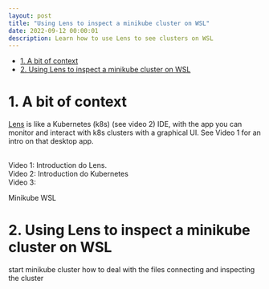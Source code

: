 ```yaml
---
layout: post
title: "Using Lens to inspect a minikube cluster on WSL"
date: 2022-09-12 00:00:01
description: Learn how to use Lens to see clusters on WSL
---
```

- [1. A bit of context](#1-a-bit-of-context)
- [2. Using Lens to inspect a minikube cluster on WSL](#2-using-lens-to-inspect-a-minikube-cluster-on-wsl)

# 1. A bit of context

[Lens](https://k8slens.dev/) is like a Kubernetes (k8s) (see video 2) IDE, with the app you can monitor and interact with k8s clusters with a graphical UI. See Video 1 for an intro on that desktop app.

<br>
Video 1: Introduction do Lens.

<br>
Video 2: Introduction do Kubernetes

<br>
Video 3: 

Minikube
WSL


# 2. Using Lens to inspect a minikube cluster on WSL

start minikube cluster
how to deal with the files
connecting and inspecting the cluster